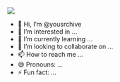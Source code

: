 <img src="https://capsule-render.vercel.app/api?type=waving&color=auto&height=200&section=header&text=u j u n g &fontSize=90" />

- 👋 Hi, I’m @yousrchive
- 👀 I’m interested in ...
- 🌱 I’m currently learning ...
- 💞️ I’m looking to collaborate on ...
- 📫 How to reach me ...
- 😄 Pronouns: ...
- ⚡ Fun fact: ...

<!---
yousrchive/yousrchive is a ✨ special ✨ repository because its `README.md` (this file) appears on your GitHub profile.
You can click the Preview link to take a look at your changes.
--->
